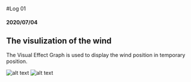 #Log 01
#### 2020/07/04

## The visulization of the wind
The Visual Effect Graph is used to display the wind position in temporary position.

![alt text](https://github.com/AtwoodDeng/InteractiveWind/tree/master/Doc/ResearchLog/Image/Log01_1.JPG "Wind Visalization")
![alt text](https://github.com/AtwoodDeng/InteractiveWind/tree/master/Doc/ResearchLog/Image/Log01_2.JPG "Wind Visual Effect")
